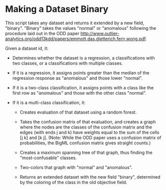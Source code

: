 # Making a Dataset Binary

This script takes any dataset and returns it extended by a new field,
"binary". "Binary" takes the values "normal" or "anomalous" following
the procedure laid out in the ODD paper
http://www.outlier-analytics.org/odd13kdd/papers/emmott,das,dietterich,fern,wong.pdf.

Given a dataset id, it:

- Determines whether the dataset is a regression, a classifications
  with two classes, or a classifications with multiple classes.

- If it is a regression, it assigns points greater than the median of
  the regression response as "anomalous" and those lower "normal".

- If it is a two-class classification, it assigns points with a class
  like the first row as "anomalous" and those with the other class
  "normal".

- If it is a multi-class classification, it:

  - Creates evaluation of that dataset using a random forest.  

  - Takes the confusion matrix of that evaluation, and creates a graph
    where the nodes are the classes of the confusion matrix and the
    edges (with ends j and k) have weights equal to the sum of the
    cells [j k] and [k j]. (Note: While the ODD paper uses a confusion
    matrix of probabilities, the BigML confusion matrix gives straight
    counts.)

  - Creates a maximum spanning tree of that graph, thus finding the
    "most-confusable" classes.

  - Two-colors that graph with "normal" and "anomalous".

  - Returns an extended dataset with the new field "binary",
    determined by the coloring of the class in the old objective
    field.
